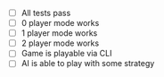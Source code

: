 - [ ] All tests pass
- [ ] 0 player mode works
- [ ] 1 player mode works
- [ ] 2 player mode works
- [ ] Game is playable via CLI
- [ ] AI is able to play with some strategy
